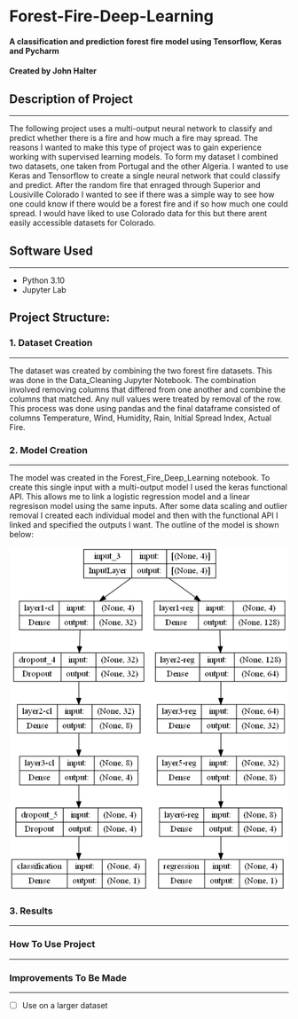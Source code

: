 # Forest-Fire-Deep-Learning
#### A classification and prediction forest fire model using Tensorflow, Keras and Pycharm
#### Created by John Halter

## Description of Project
___
The following project uses a multi-output neural network to classify and predict whether there is a fire and how much a fire may spread.
The reasons I wanted to make this type of project was to gain experience working with supervised learning models.
To form my dataset I combined two datasets, one taken from Portugal and the other Algeria. I wanted  to use Keras and Tensorflow to create a
single neural network that could classify and predict. After the random fire that enraged through Superior and Lousiville Colorado I wanted to see if there was a simple way to see how one could know if there would be a forest fire and if so how much one could spread. I would have liked to use Colorado data for this but there arent easily accessible datasets for Colorado.

## Software Used
___
- Python 3.10
- Jupyter Lab

## Project Structure:

### 1. Dataset Creation
___
The dataset was created by combining the two forest fire datasets. This was done in the Data_Cleaning Jupyter Notebook. The combination involved removing columns that differed from one another and combine the columns that matched. Any null values were treated by removal of the row. This process was done using pandas and the final dataframe consisted of columns Temperature, Wind, Humidity, Rain, Initial Spread Index, Actual Fire. 
### 2. Model Creation
___
The model was created in the Forest_Fire_Deep_Learning notebook. To create this single input with a multi-output model I used the keras functional API. This allows me to link a logistic regression model and a linear regresison model using the same inputs. After some data scaling and outlier removal I created each individual model and then with the functional API I linked and specified the outputs I want. The outline of the model is shown below:
<p align="center">
  <img src="https://github.com/John-Halter/Forest-Fire-Deep-Learning/blob/main/double_model.png" width="600" />
</p>

### 3. Results
___


### How To Use Project
___

### Improvements To Be Made
___

- [ ] Use on a larger dataset
